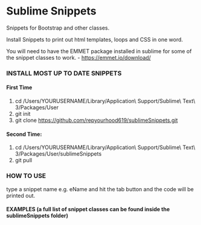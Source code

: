 # Sublime Snippets
Snippets for Bootstrap and other classes.

Install Snippets to print out html templates, loops and CSS in one word.

You will need to have the EMMET package installed in sublime for some of the snippet classes to work. - https://emmet.io/download/

### INSTALL MOST UP TO DATE SNIPPETS

#### First Time
1. cd /Users/YOURUSERNAME/Library/Application\ Support/Sublime\ Text\ 3/Packages/User
2. git init
3. git clone https://github.com/repyourhood619/sublimeSnippets.git

#### Second Time:
1. cd /Users/YOURUSERNAME/Library/Application\ Support/Sublime\ Text\ 3/Packages/User/sublimeSnippets
2. git pull

### HOW TO USE
type a snippet name e.g. eName and hit the tab button and the code will be printed out.

#### EXAMPLES (a full list of snippet classes can be found inside the sublimeSnippets folder)
